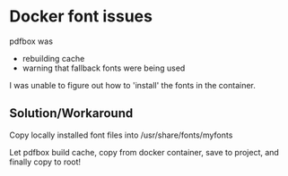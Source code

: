 # Docker font issues

pdfbox was 
- rebuilding cache
- warning that fallback fonts were being used

I was unable to figure out how to 'install' the fonts in the container.  

## Solution/Workaround

Copy locally installed font files into /usr/share/fonts/myfonts  

Let pdfbox build cache, copy from docker container, save to project, and finally copy to root!

